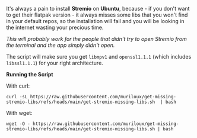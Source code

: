 It's always a pain to install **Stremio** on **Ubuntu**, because - if you don't want to get their flatpak version - it always misses some libs that you won't find in your default repos, so the installation will fail and you will be looking in the internet wasting your precious time. 

*This will probably work for the people that didn't try to open Stremio from the terminal and the app simply didn't open.*

The script will make sure you get `libmpv1` and `openssl1.1.1` (which includes `libssl1.1.1`) for your right architecture.

**Running the Script**

With curl:

`curl -sL https://raw.githubusercontent.com/muriloux/get-missing-stremio-libs/refs/heads/main/get-stremio-missing-libs.sh  | bash`

With wget:

`wget -O - https://raw.githubusercontent.com/muriloux/get-missing-stremio-libs/refs/heads/main/get-stremio-missing-libs.sh | bash`
